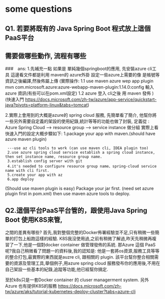 # some questions

## Q1. 若要將既有的 Java Spring Boot 程式放上這個PaaS平台
## 需要做哪些動作, 流程有哪些

###　ans:
   1.先補充一點 如果是 單純幾個springboot的應用, 先安裝azure cli工具
   這邊看文件都是利用 maven的 azure外掛 設定一些azure上需要的像
   是帳號等資訊之後編譯,然後佈屬上傳
   (實際操作:
    1.1 use maven azure wep app plugin
    mvn com.microsoft.azure:azure-webapp-maven-plugin:1.14.0:config
    輸入 azure 資訊(有些可以在pom.xml設定)
    1.2 azure 登入 cli之後 用 maven 發佈
   )
      (快速入門 https://docs.microsoft.com/zh-tw/azure/app-service/quickstart-java?pivots=platform-linux&tabs=tomcat)
      
   2.實際上會用到的大概是azure的 spring cloud 服務, 先簡單看了簡介,
   他幫你將一些另外需要自定義的架設的使用紀錄,統計等等的功能也做了封裝,
   定義從 : 
     Azure Spring Cloud --> resource group --> service instance
     做分組
   實際上看快速入門的設定大概步驟如下:
     1.package your app with maven.(should have azure maven plugin)
     
     ---use az cli tools to work (can use maven cli, IDEA plugin too)
     2.use azure spring cloud service establish a spring cloud instance, then set instance name, resource group name.
     3.establish config server with git
     4.it's needed to configure resource group name、spring-cloud service name with cli first.
     5.create your app with az
     6.app deploy
(Should use maven plugin is easy)
      Package your jar first.
      (need  set azure plugin first in pom.xml)
      then use maven azure tools to deploy.

## Q2.這個平台PaaS平台管的，跟使用Java Spring Boot 使用K8S來管,
之間的差異有哪些?
首先,我對整個完整的Docker佈署經驗並不足,只有稍微一些簡單的打包上船跑這樣的經驗.
K8S我沒使用過,之前有稍微了解過,昨天先稍微再複習了一下,他是一個對docker container
做管理發佈的系統.
那Azure 這個 PaaS呢?我自己稍微看了問題一的資料後,我的認知是:
他是一套將os資源,服務工具等等的整合打包,最實際的東西就是auzre cli, 跟相關的 plugin.
該平台幫你整合相關需要的資源及管理工具,舉個例子,用azure spring cloud 服務發布你的應用後,不用在自己架設一些基本的紀錄,追蹤等功能,他已經幫你搞定.

至於k8s只是一套Docker container 的 cluser managerment system.
另外Azure 也有提供K8S的服務
https://docs.microsoft.com/zh-tw/azure/aks/tutorial-kubernetes-deploy-cluster?tabs=azure-cli
